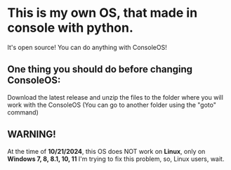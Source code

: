 # This is my own OS, that made in console with python.

It's open source! You can do anything with ConsoleOS!

## One thing you should do before changing ConsoleOS:
Download the latest release and unzip the files to the folder where you will work with the ConsoleOS (You can go to another folder using the "goto" command)

## WARNING!
At the time of **10/21/2024**, this OS does NOT work on **Linux**, only on **Windows 7, 8, 8.1, 10, 11**
I'm trying to fix this problem, so, Linux users, wait.




